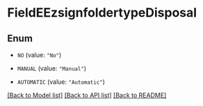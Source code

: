 # FieldEEzsignfoldertypeDisposal

## Enum


* `NO` (value: `"No"`)

* `MANUAL` (value: `"Manual"`)

* `AUTOMATIC` (value: `"Automatic"`)


[[Back to Model list]](../README.md#documentation-for-models) [[Back to API list]](../README.md#documentation-for-api-endpoints) [[Back to README]](../README.md)


